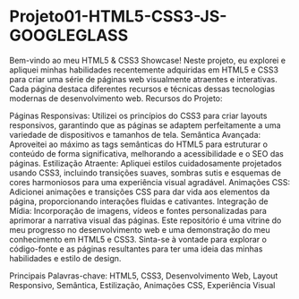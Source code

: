 # Projeto01-HTML5-CSS3-JS-GOOGLEGLASS
Bem-vindo ao meu HTML5 &amp; CSS3 Showcase! Neste projeto, eu explorei e apliquei minhas habilidades recentemente adquiridas em HTML5 e CSS3 para criar uma série de páginas web visualmente atraentes e interativas. Cada página destaca diferentes recursos e técnicas dessas tecnologias modernas de desenvolvimento web. 
Recursos do Projeto:

Páginas Responsivas: Utilizei os princípios do CSS3 para criar layouts responsivos, garantindo que as páginas se adaptem perfeitamente a uma variedade de dispositivos e tamanhos de tela.
Semântica Avançada: Aproveitei ao máximo as tags semânticas do HTML5 para estruturar o conteúdo de forma significativa, melhorando a acessibilidade e o SEO das páginas.
Estilização Atraente: Apliquei estilos cuidadosamente projetados usando CSS3, incluindo transições suaves, sombras sutis e esquemas de cores harmoniosos para uma experiência visual agradável.
Animações CSS: Adicionei animações e transições CSS para dar vida aos elementos da página, proporcionando interações fluidas e cativantes.
Integração de Mídia: Incorporação de imagens, vídeos e fontes personalizadas para aprimorar a narrativa visual das páginas.
Este repositório é uma vitrine do meu progresso no desenvolvimento web e uma demonstração do meu conhecimento em HTML5 e CSS3. Sinta-se à vontade para explorar o código-fonte e as páginas resultantes para ter uma ideia das minhas habilidades e estilo de design.

Principais Palavras-chave: HTML5, CSS3, Desenvolvimento Web, Layout Responsivo, Semântica, Estilização, Animações CSS, Experiência Visual

